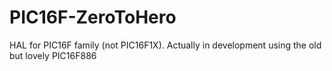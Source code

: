 # PIC16F-ZeroToHero
HAL for PIC16F family (not PIC16F1X). Actually in development using the old but lovely PIC16F886
